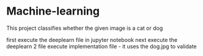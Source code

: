 # Machine-learning
This project classifies whether the given image is a cat or dog 

first execute the deeplearn file in jupyter notebook
next execute the deeplearn 2 file 
execute implementation file - it uses the dog.jpg to validate
